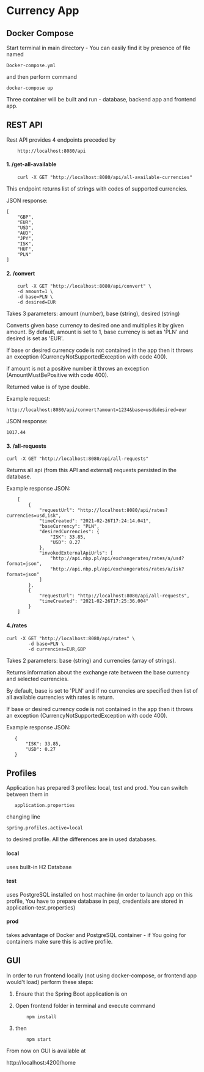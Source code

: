 # Currency App

## Docker Compose

Start terminal in main directory - You can easily find it by presence of file named

```
Docker-compose.yml
```

and then perform command 

```$xslt
docker-compose up
```

Three container will be built and run - database, backend app and frontend app.


## REST API

Rest API provides 4 endpoints preceded by

```
    http://localhost:8080/api
```
#### 1. /get-all-available

```
    curl -X GET "http://localhost:8080/api/all-available-currencies"
```
This endpoint returns list of strings with codes of supported currencies.

JSON response:

```
[
    "GBP",
    "EUR",
    "USD",
    "AUD",
    "JPY",
    "ISK",
    "HUF",
    "PLN"
]
```

    
#### 2. /convert

    
        curl -X GET "http://localhost:8080/api/convert" \
        -d amount=1 \
        -d base=PLN \
        -d desired=EUR
        
        
Takes 3 parameters: amount (number), base (string), desired (string)

Converts given base currency to desired one and multiplies it by given amount.
By default, amount is set to 1, base currency is set as 'PLN' and desired is set as 'EUR'.

If base or desired currency code is not contained in the app then it throws an exception (CurrencyNotSupportedException with code 400).

if amount is not a positive number it throws an exception (AmountMustBePositive with code 400).

Returned value is of type double.
    
Example request:

```$xslt
http://localhost:8080/api/convert?amount=1234&base=usd&desired=eur
```

JSON response:

```
1017.44
```

#### 3. /all-requests

 ```
 curl -X GET "http://localhost:8080/api/all-requests"
 ```

Returns all api (from this API and external) requests persisted in the database.

Example response JSON:

```
    [
        {
            "requestUrl": "http://localhost:8080/api/rates?currencies=usd,isk",
            "timeCreated": "2021-02-26T17:24:14.041",
            "baseCurrency": "PLN",
            "desiredCurrencies": {
                "ISK": 33.85,
                "USD": 0.27
            },
            "invokedExternalApiUrls": [
                "http://api.nbp.pl/api/exchangerates/rates/a/usd?format=json",
                "http://api.nbp.pl/api/exchangerates/rates/a/isk?format=json"
            ]
        },
        {
            "requestUrl": "http://localhost:8080/api/all-requests",
            "timeCreated": "2021-02-26T17:25:36.004"
        }
    ]

```
#### 4./rates

 ```
 curl -X GET "http://localhost:8080/api/rates" \
         -d base=PLN \
         -d currencies=EUR,GBP
 ```

Takes 2 parameters: base (string) and currencies (array of strings).

Returns information about the exchange rate between the base currency and selected currencies.

By default, base is set to 'PLN' and if no currencies are specified then list of all available currencies with rates is return.

If base or desired currency code is not contained in the app then it throws an exception (CurrencyNotSupportedException with code 400).

Example response JSON:
```
   {
       "ISK": 33.85,
       "USD": 0.27
   }
```
## Profiles

Application has prepared 3 profiles: local, test and prod.
You can switch between them in 

```
   application.properties
```

changing line

```
spring.profiles.active=local
```

to desired profile. All the differences are in used databases.

#### local
uses built-in H2 Database

#### test
uses PostgreSQL installed on host machine (in order to launch app on this profile, You have to prepare database in psql, credentials are stored in application-test.properties)

#### prod
takes advantage of Docker and PostgreSQL container - if You going for containers make sure this is active profile.


## GUI

In order to run frontend locally (not using docker-compose, or frontend app would't load) perform these steps:

1. Ensure that the Spring Boot application is on
2. Open frontend folder in terminal and execute command

    ```
        npm install
    ```

3. then 

    ```
        npm start
    ```
From now on GUI is available at
 
http://localhost:4200/home
